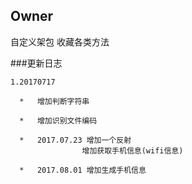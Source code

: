 ## Owner
自定义架包 收藏各类方法

###更新日志

    1.20170717

      *   增加判断字符串

      *   增加识别文件编码

      *   2017.07.23 增加一个反射
                    增加获取手机信息(wifi信息)

      *   2017.08.01 增加生成手机信息
